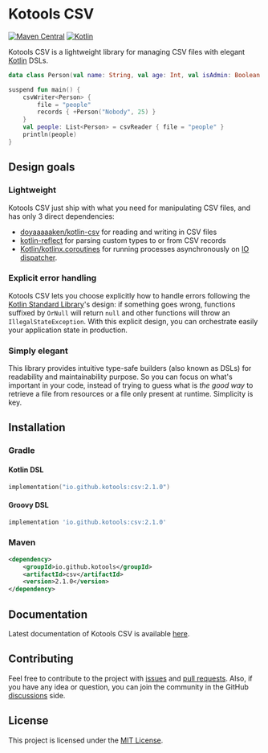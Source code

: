 # Kotools CSV

[![Maven Central][badge-maven]][maven-artifacts]
[![Kotlin][badge-kotlin]][kotlin]

Kotools CSV is a lightweight library for managing CSV files with
elegant [Kotlin] DSLs.

```kotlin
data class Person(val name: String, val age: Int, val isAdmin: Boolean = false)

suspend fun main() {
    csvWriter<Person> {
        file = "people"
        records { +Person("Nobody", 25) }
    }
    val people: List<Person> = csvReader { file = "people" }
    println(people)
}
```

## Design goals

### Lightweight

Kotools CSV just ship with what you need for manipulating CSV files, and has
only 3 direct dependencies:
- [doyaaaaaken/kotlin-csv][kotlin-csv] for reading and writing in CSV files
- [kotlin-reflect] for parsing custom types to or from CSV records
- [Kotlin/kotlinx.coroutines][kotlin-coroutines] for running processes
  asynchronously on [IO dispatcher][kotlin-coroutines-io].

### Explicit error handling

Kotools CSV lets you choose explicitly how to handle errors following
the [Kotlin Standard Library][kotlin-stdlib]'s design: if something goes wrong,
functions suffixed by `OrNull` will return `null` and other functions will throw
an `IllegalStateException`. With this explicit design, you can orchestrate
easily your application state in production.

### Simply elegant

This library provides intuitive type-safe builders (also known as DSLs) for
readability and maintainability purpose. So you can focus on what's important in
your code, instead of trying to guess what is _the good way_
to retrieve a file from resources or a file only present at runtime. Simplicity
is key.

## Installation

### Gradle

#### Kotlin DSL

```kotlin
implementation("io.github.kotools:csv:2.1.0")
```

#### Groovy DSL

```groovy
implementation 'io.github.kotools:csv:2.1.0'
```

### Maven

```xml
<dependency>
    <groupId>io.github.kotools</groupId>
    <artifactId>csv</artifactId>
    <version>2.1.0</version>
</dependency>
```

## Documentation

Latest documentation of Kotools CSV is available [here][documentation].

## Contributing

Feel free to contribute to the project with [issues]
and [pull requests][pull-requests]. Also, if you have any idea or question, you
can join the community in the GitHub [discussions] side.

## License

This project is licensed under the [MIT License][mit-license].

<!-- Links -->

[badge-kotlin]: https://img.shields.io/badge/kotlin-1.5.31-blue.svg?logo=kotlin
[badge-maven]: https://img.shields.io/maven-central/v/io.github.kotools/csv
[discussions]: https://github.com/kotools/csv/discussions
[documentation]: https://kotools.github.io/csv/csv/io.github.kotools.csv.api/index.html
[issues]: https://github.com/kotools/csv/issues
[kotlin]: https://kotlinlang.org
[kotlin-coroutines]: https://github.com/Kotlin/kotlinx.coroutines
[kotlin-coroutines-io]: https://kotlin.github.io/kotlinx.coroutines/kotlinx-coroutines-core/kotlinx.coroutines/-dispatchers/-i-o.html
[kotlin-csv]: https://github.com/doyaaaaaken/kotlin-csv
[kotlin-reflect]: https://kotlinlang.org/docs/reflection.html
[kotlin-stdlib]: https://kotlinlang.org/api/latest/jvm/stdlib
[maven-artifacts]: https://search.maven.org/artifact/io.github.kotools/csv
[mit-license]: https://choosealicense.com/licenses/mit
[pull-requests]: https://github.com/kotools/csv/pulls
